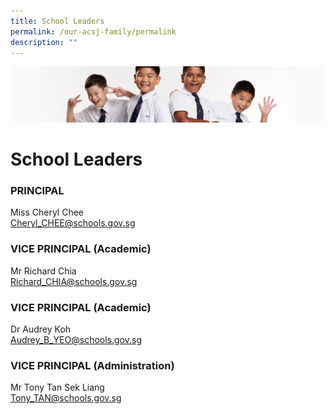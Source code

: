 ```yaml
---
title: School Leaders
permalink: /our-acsj-family/permalink
description: ""
---
```

![](/images/Sub-banner2.jpg)

School Leaders
==============

### PRINCIPAL

Miss Cheryl Chee  
[Cheryl\_CHEE@schools.gov.sg](mailto:Cheryl_CHEE@schools.gov.sg)

### VICE PRINCIPAL (Academic)

Mr Richard Chia  
[Richard\_CHIA@schools.gov.sg](mailto:Richard_CHIA@schools.gov.sg)

### VICE PRINCIPAL (Academic)

Dr Audrey Koh  
[Audrey\_B\_YEO@schools.gov.sg](mailto:Audrey_B_YEO@schools.gov.sg)

### VICE PRINCIPAL (Administration)

Mr Tony Tan Sek Liang  
[Tony\_TAN@schools.gov.sg](mailto:Tony_TAN@schools.gov.sg)